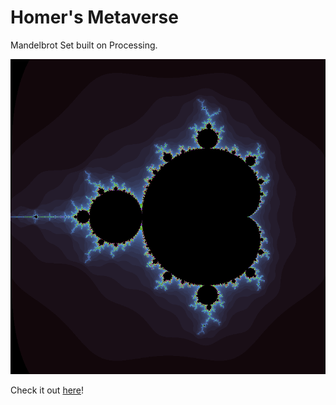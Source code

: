 # Homer's Metaverse

Mandelbrot Set built on Processing.

<p align="center">
 <img src="render/5.png" alt="Mandelbrot">
</p>

Check it out [here](https://www.instagram.com/p/BjUjTUOHRu0/?taken-by=fabiojcortes)!
